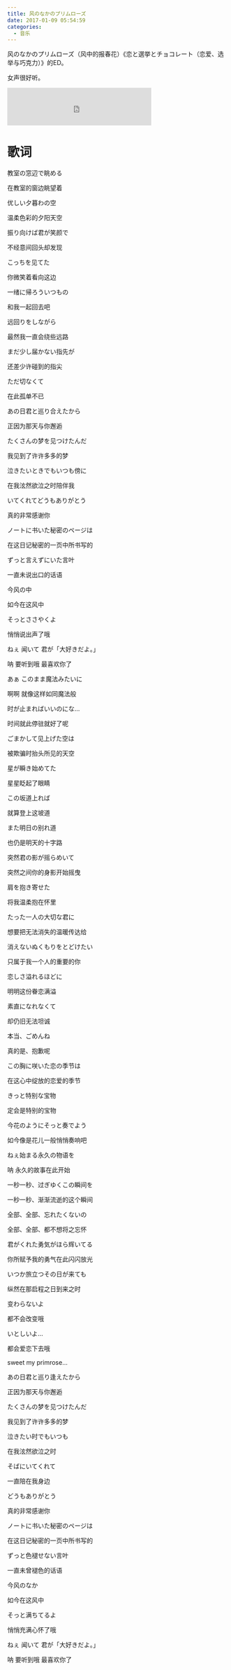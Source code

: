 ```yaml
---
title: 风のなかのプリムローズ
date: 2017-01-09 05:54:59
categories:
  - 音乐
---
```


风のなかのプリムローズ（风中的报春花）《恋と選挙とチョコレート（恋爱、选举与巧克力）》的ED。

女声很好听。

<iframe frameborder="no" border="0" marginwidth="0" marginheight="0" width=330 height=86 src="https://music.163.com/outchain/player?type=2&id=562010&auto=0&height=66"></iframe>

<!--more-->

# 歌词

教室の窓辺で眺める

在教室的窗边眺望着

优しい夕暮わの空

温柔色彩的夕阳天空

振り向けば君が笑颜で

不经意间回头却发现

こっちを见てた

你微笑着看向这边

一绪に帰ろういつもの

和我一起回去吧

远回りをしながら

最然我一直会绕些远路

まだ少し届かない指先が

还差少许碰到的指尖

ただ切なくて

在此孤单不已

あの日君と巡り合えたから

正因为那天与你邂逅

たくさんの梦を见つけたんだ

我见到了许许多多的梦

泣きたいときでもいつも傍に

在我泫然欲泣之时陪伴我

いてくれてどうもありがとう

真的非常感谢你

ノートに书いた秘密のページは

在这日记秘密的一页中所书写的

ずっと言えずにいた言叶

一直未说出口的话语

今风の中

如今在这风中

そっとささやくよ

悄悄说出声了哦

ねぇ 闻いて 君が「大好きだよ。」

呐 要听到哦 最喜欢你了

あぁ このまま魔法みたいに

啊啊 就像这样如同魔法般

时が止まればいいのにな…

时间就此停驻就好了呢

ごまかして见上げた空は

被欺骗时抬头所见的天空

星が瞬き始めてた

星星眨起了眼睛

この坂道上れば

就算登上这坡道

また明日の别れ道

也仍是明天的十字路

突然君の影が摇らめいて

突然之间你的身影开始摇曳

肩を抱き寄せた

将我温柔抱在怀里

たった一人の大切な君に

想要把无法消失的温暖传达给

消えないぬくもりをとどけたい

只属于我一个人的重要的你

恋しさ溢れるほどに

明明这份眷恋满溢

素直になれなくて

却仍旧无法坦诚

本当、ごめんね

真的是、抱歉呢

この胸に咲いた恋の季节は

在这心中绽放的恋爱的季节

きっと特别な宝物

定会是特别的宝物

今花のようにそっと奏でよう

如今像是花儿一般悄悄奏响吧

ねぇ始まる永久の物语を

呐 永久的故事在此开始

一秒一秒、过ぎゆくこの瞬间を

一秒一秒、渐渐流逝的这个瞬间

全部、全部、忘れたくないの

全部、全部、都不想将之忘怀

君がくれた勇気がほら辉いてる

你所赋予我的勇气在此闪闪放光

いつか旅立つその日が来ても

纵然在那启程之日到来之时

变わらないよ

都不会改变哦

いとしいよ…

都会爱恋下去哦

sweet my primrose…

あの日君と巡り逢えたから

正因为那天与你邂逅

たくさんの梦を见つけたんだ

我见到了许许多多的梦

泣きたい时でもいつも

在我泫然欲泣之时

そばにいてくれて

一直陪在我身边

どうもありがとう

真的非常感谢你

ノートに书いた秘密のページは

在这日记秘密的一页中所书写的

ずっと色褪せない言叶

一直未曾褪色的话语

今风のなか

如今在这风中

そっと满ちてるよ

悄悄充满心怀了哦

ねぇ 闻いて 君が「大好きだよ。」

呐 要听到哦 最喜欢你了
